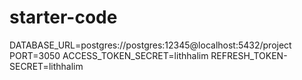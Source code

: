 # starter-code

DATABASE_URL=postgres://postgres:12345@localhost:5432/project
PORT=3050
ACCESS_TOKEN_SECRET=lithhalim
REFRESH_TOKEN-SECRET=lithhalim
